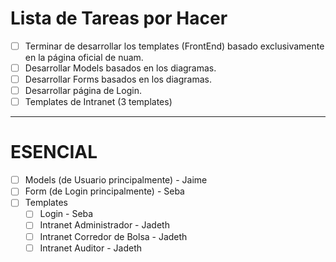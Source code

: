 # Lista de Tareas por Hacer

- [ ] Terminar de desarrollar los templates (FrontEnd) basado exclusivamente en la página oficial de nuam.
- [ ] Desarrollar Models basados en los diagramas.
- [ ] Desarrollar Forms basados en los diagramas.
- [ ] Desarrollar página de Login.
- [ ] Templates de Intranet (3 templates)

---
# ESENCIAL

- [ ] Models (de Usuario principalmente) - Jaime
- [ ] Form (de Login principalmente) - Seba
- [ ] Templates
  - [ ] Login - Seba
  - [ ] Intranet Administrador      - Jadeth
  - [ ] Intranet Corredor de Bolsa  - Jadeth
  - [ ] Intranet Auditor            - Jadeth
